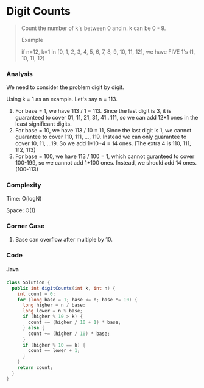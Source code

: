 # Digit Counts
> Count the number of k's between 0 and n. k can be 0 - 9.
>
> Example
>
> if n=12, k=1 in [0, 1, 2, 3, 4, 5, 6, 7, 8, 9, 10, 11, 12], we have FIVE 1's (1, 10, 11, 12)

### Analysis
We need to consider the problem digit by digit. 

Using k = 1 as an example. Let's say n = 113.

1. For base = 1, we have 113 / 1 = 113. Since the last digit is 3, it is guaranteed to cover 01, 11, 21, 31, 41...111, so we can add 12*1 ones in the least significant digits.
2. For base = 10, we have 113 / 10 = 11, Since the last digit is 1, we cannot guarantee to cover 110, 111, ..., 119. Instead we can only guarantee to cover 10, 11, ...19. So we add 1*10+4 = 14 ones. (The extra 4 is 110, 111, 112, 113)
3. For base = 100, we have 113 / 100 = 1, which cannot guranteed to cover 100-199, so we cannot add 1*100 ones. Instead, we should add 14 ones.(100-113)

### Complexity
Time: O(logN)

Space: O(1)

### Corner Case
1. Base can overflow after multiple by 10.

### Code
#### Java
```java
class Solution {
  public int digitCounts(int k, int n) {
    int count = 0;
    for (long base = 1; base <= n; base *= 10) {
      long higher = n / base;
      long lower = n % base;
      if (higher % 10 > k) {
        count += (higher / 10 + 1) * base;
      } else {
        count += (higher / 10) * base;
      }
      if (higher % 10 == k) {
        count += lower + 1;
      }
    }
    return count;
  }
}
```
